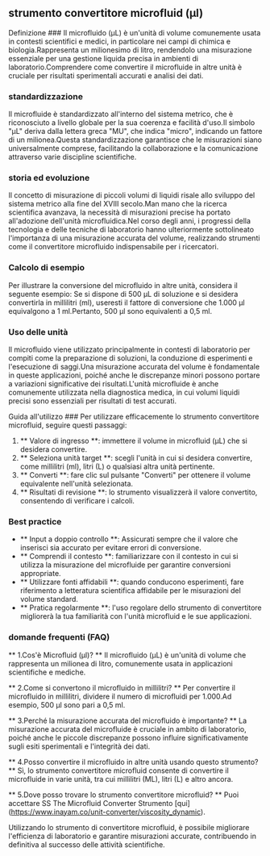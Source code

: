 ## strumento convertitore microfluid (μl)

Definizione ###
Il microfluido (μL) è un'unità di volume comunemente usata in contesti scientifici e medici, in particolare nei campi di chimica e biologia.Rappresenta un milionesimo di litro, rendendolo una misurazione essenziale per una gestione liquida precisa in ambienti di laboratorio.Comprendere come convertire il microfluide in altre unità è cruciale per risultati sperimentali accurati e analisi dei dati.

### standardizzazione
Il microfluide è standardizzato all'interno del sistema metrico, che è riconosciuto a livello globale per la sua coerenza e facilità d'uso.Il simbolo "μL" deriva dalla lettera greca "MU", che indica "micro", indicando un fattore di un milionea.Questa standardizzazione garantisce che le misurazioni siano universalmente comprese, facilitando la collaborazione e la comunicazione attraverso varie discipline scientifiche.

### storia ed evoluzione
Il concetto di misurazione di piccoli volumi di liquidi risale allo sviluppo del sistema metrico alla fine del XVIII secolo.Man mano che la ricerca scientifica avanzava, la necessità di misurazioni precise ha portato all'adozione dell'unità microfluidica.Nel corso degli anni, i progressi della tecnologia e delle tecniche di laboratorio hanno ulteriormente sottolineato l'importanza di una misurazione accurata del volume, realizzando strumenti come il convertitore microfluido indispensabile per i ricercatori.

### Calcolo di esempio
Per illustrare la conversione del microfluido in altre unità, considera il seguente esempio:
Se si dispone di 500 μL di soluzione e si desidera convertirla in millilitri (ml), useresti il ​​fattore di conversione che 1.000 μl equivalgono a 1 ml.Pertanto, 500 μl sono equivalenti a 0,5 ml.

### Uso delle unità
Il microfluido viene utilizzato principalmente in contesti di laboratorio per compiti come la preparazione di soluzioni, la conduzione di esperimenti e l'esecuzione di saggi.Una misurazione accurata del volume è fondamentale in queste applicazioni, poiché anche le discrepanze minori possono portare a variazioni significative dei risultati.L'unità microfluide è anche comunemente utilizzata nella diagnostica medica, in cui volumi liquidi precisi sono essenziali per risultati di test accurati.

Guida all'utilizzo ###
Per utilizzare efficacemente lo strumento convertitore microfluid, seguire questi passaggi:
1. ** Valore di ingresso **: immettere il volume in microfluid (μL) che si desidera convertire.
2. ** Seleziona unità target **: scegli l'unità in cui si desidera convertire, come millilitri (ml), litri (L) o qualsiasi altra unità pertinente.
3. ** Converti **: fare clic sul pulsante "Converti" per ottenere il volume equivalente nell'unità selezionata.
4. ** Risultati di revisione **: lo strumento visualizzerà il valore convertito, consentendo di verificare i calcoli.

### Best practice
- ** Input a doppio controllo **: Assicurati sempre che il valore che inserisci sia accurato per evitare errori di conversione.
- ** Comprendi il contesto **: familiarizzare con il contesto in cui si utilizza la misurazione del microfluide per garantire conversioni appropriate.
- ** Utilizzare fonti affidabili **: quando conducono esperimenti, fare riferimento a letteratura scientifica affidabile per le misurazioni del volume standard.
- ** Pratica regolarmente **: l'uso regolare dello strumento di convertitore migliorerà la tua familiarità con l'unità microfluid e le sue applicazioni.

### domande frequenti (FAQ)

** 1.Cos'è Microfluid (μl)? **
Il microfluido (μL) è un'unità di volume che rappresenta un milionea di litro, comunemente usata in applicazioni scientifiche e mediche.

** 2.Come si convertono il microfluido in millilitri? **
Per convertire il microfluido in millilitri, dividere il numero di microfluidi per 1.000.Ad esempio, 500 μl sono pari a 0,5 ml.

** 3.Perché la misurazione accurata del microfluido è importante? **
La misurazione accurata del microfluide è cruciale in ambito di laboratorio, poiché anche le piccole discrepanze possono influire significativamente sugli esiti sperimentali e l'integrità dei dati.

** 4.Posso convertire il microfluido in altre unità usando questo strumento? **
Sì, lo strumento convertitore microfluid consente di convertire il microfluide in varie unità, tra cui millilitri (ML), litri (L) e altro ancora.

** 5.Dove posso trovare lo strumento convertitore microfluid? **
Puoi accettare SS The Microfluid Converter Strumento [qui] (https://www.inayam.co/unit-converter/viscosity_dynamic).

Utilizzando lo strumento di convertitore microfluid, è possibile migliorare l'efficienza di laboratorio e garantire misurazioni accurate, contribuendo in definitiva al successo delle attività scientifiche.